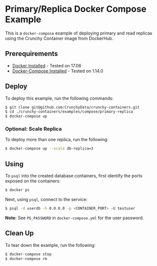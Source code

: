 # Primary/Replica Docker Compose Example

This is a `docker-compose` example of deploying primary
and read replicas using the Crunchy Container image from DockerHub.

## Prerequirements

* [Docker Installed](https://docs.docker.com/engine/installation/) - Tested on 17.06
* [Docker-Compose Installed](https://docs.docker.com/compose/install/) - Tested on 1.14.0

## Deploy

To deploy this example, run the following commands:

```bash
$ git clone git@github.com:CrunchyData/crunchy-containers.git
$ cd ./crunchy-containers/examples/compose/primary-replica
$ docker-compose up
```

### Optional: Scale Replica

To deploy more than one replica, run the following:

```bash
$ docker-compose up --scale db-replica=3
```

## Using

To `psql` into the created database containers, first identify the ports exposed
on the containers:

```bash
$ docker ps
```

Next, using `psql`, connect to the service:

```bash
$ psql -d userdb -h 0.0.0.0 -p <CONTAINER_PORT> -U testuser
```

**Note:** See `PG_PASSWORD` in `docker-compose.yml` for the user password.

## Clean Up

To tear down the example, run the following:

```bash
$ docker-compose stop
$ docker-compose rm
```

